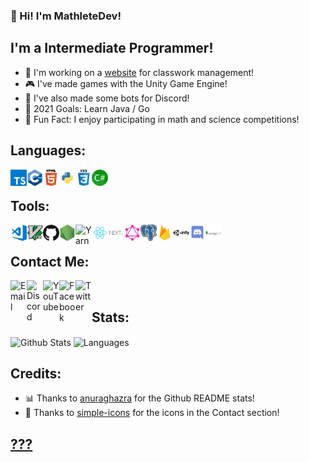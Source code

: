 ### 🐬 Hi! I'm MathleteDev!

## I'm a Intermediate Programmer!

- 🏫 I'm working on a [website][corsynx] for classwork management!
- 🎮 I've made games with the Unity Game Engine!
- 🤖 I've also made some bots for Discord!
- 📅 2021 Goals: Learn Java / Go
- 📝 Fun Fact: I enjoy participating in math and science competitions!

## Languages:

<img align="left" title="TypeScript" alt="TypeScript" width="26px" src="https://raw.githubusercontent.com/github/explore/80688e429a7d4ef2fca1e82350fe8e3517d3494d/topics/typescript/typescript.png" />
<img align="left" title="C++" alt="C++" width="26px" src="https://raw.githubusercontent.com/github/explore/80688e429a7d4ef2fca1e82350fe8e3517d3494d/topics/cpp/cpp.png" />
<img align="left" title="HTML" alt="HTML" width="26px" src="https://raw.githubusercontent.com/github/explore/80688e429a7d4ef2fca1e82350fe8e3517d3494d/topics/html/html.png" />
<img align="left" title="Python" alt="Python" width="26px" src="https://raw.githubusercontent.com/github/explore/80688e429a7d4ef2fca1e82350fe8e3517d3494d/topics/python/python.png" />
<img align="left" title="CSS" alt="CSS" width="26px" src="https://raw.githubusercontent.com/github/explore/80688e429a7d4ef2fca1e82350fe8e3517d3494d/topics/css/css.png" />
<img align="left" title="C#" alt="C#" width="26px" src="https://raw.githubusercontent.com/github/explore/80688e429a7d4ef2fca1e82350fe8e3517d3494d/topics/csharp/csharp.png" />

<br />

## Tools:

<img align="left" title="Visual Studio Code" alt="Visual Studio Code" width="26px" src="https://raw.githubusercontent.com/github/explore/80688e429a7d4ef2fca1e82350fe8e3517d3494d/topics/visual-studio-code/visual-studio-code.png" />
<img align="left" title="Vim" alt="Vim" width="26px" src="https://raw.githubusercontent.com/github/explore/80688e429a7d4ef2fca1e82350fe8e3517d3494d/topics/vim/vim.png" />
<img align="left" title="Github" alt="Github" width="26px" src="https://raw.githubusercontent.com/github/explore/78df643247d429f6cc873026c0622819ad797942/topics/github/github.png" />
<img align="left" title="Node.js" alt="Node.js" width="26px" src="https://raw.githubusercontent.com/github/explore/80688e429a7d4ef2fca1e82350fe8e3517d3494d/topics/nodejs/nodejs.png" />
<img align="left" title="Yarn" alt="Yarn" width="26px" src="https://avatars.githubusercontent.com/u/22247014?s=400&v=4" />
<img align="left" title="React" alt="React" width="26px" src="https://raw.githubusercontent.com/github/explore/80688e429a7d4ef2fca1e82350fe8e3517d3494d/topics/react/react.png" />
<img align="left" title="Next.js" alt="Next.js" width="26px" src="https://raw.githubusercontent.com/github/explore/28b02bbc9ad9f7a503c43775aebeb515dc2da5fc/topics/nextjs/nextjs.png" />
<img align="left" title="GraphQL" alt="GraphQL" width="26px" src="https://raw.githubusercontent.com/github/explore/80688e429a7d4ef2fca1e82350fe8e3517d3494d/topics/graphql/graphql.png" />
<img align="left" title="PostgreSQL" alt="PostgreSQL" width="26px" src="https://raw.githubusercontent.com/github/explore/80688e429a7d4ef2fca1e82350fe8e3517d3494d/topics/postgresql/postgresql.png" />
<img align="left" title="Firebase" alt="Firebase" width="26px" src="https://raw.githubusercontent.com/github/explore/80688e429a7d4ef2fca1e82350fe8e3517d3494d/topics/firebase/firebase.png" />
<img align="left" title="Unity Engine" alt="Unity Engine" width="26px" src="https://raw.githubusercontent.com/github/explore/80688e429a7d4ef2fca1e82350fe8e3517d3494d/topics/unity/unity.png" />
<img align="left" title="Discord" alt="Discord" width="26px" src="https://raw.githubusercontent.com/github/explore/80688e429a7d4ef2fca1e82350fe8e3517d3494d/topics/discord/discord.png" />
<img align="left" title="MongoDB" alt="MongoDB" width="26px" src="https://raw.githubusercontent.com/github/explore/80688e429a7d4ef2fca1e82350fe8e3517d3494d/topics/mongodb/mongodb.png" />

<br />

## Contact Me:

[<img align="left" title="Email" alt="Email" width="26px" src="https://cdn.jsdelivr.net/npm/simple-icons@v3/icons/gmail.svg" />][email]
[<img align="left" title="Discord" alt="Discord" width="26px" src="https://cdn.jsdelivr.net/npm/simple-icons@v3/icons/discord.svg" />][discord]
[<img align="left" title="YouTube" alt="YouTube" width="26px" src="https://cdn.jsdelivr.net/npm/simple-icons@v3/icons/youtube.svg" />][youtube]
[<img align="left" title="Facebook" alt="Facebook" width="26px" src="https://cdn.jsdelivr.net/npm/simple-icons@v3/icons/facebook.svg" />][facebook]
[<img align="left" title="Twitter" alt="Twitter" width="26px" src="https://cdn.jsdelivr.net/npm/simple-icons@v3/icons/twitter.svg" />][twitter]

<br />

## Stats:

<img align="center" title="Github Stats" alt="Github Stats" src="https://github-readme-stats.vercel.app/api?username=mathletedev&show_icons=true&theme=onedark&custom_title=Github&include_all_commits=true&hide_border=true" />
<img align="center" title="Languages" alt="Languages" src="https://github-readme-stats.vercel.app/api/top-langs/?username=mathletedev&theme=onedark&layout=compact&custom_title=Languages&hide_border=true" />

## Credits:

- 📊 Thanks to [anuraghazra][github_stats] for the Github README stats!
- 🔗 Thanks to [simple-icons][simple_icons] for the icons in the Contact section!

## [???][secret]

[corsynx]: https://corsynx.web.app
[github_stats]: https://github.com/anuraghazra/github-readme-stats
[simple_icons]: https://github.com/simple-icons/simple-icons
[email]: mailto:mathletedev@gmail.com
[discord]: https://discord.gg/RRfW8FrX3E
[youtube]: https://youtube.com/channel/UCOaIT1nP-FhOFlhz2_fzJ1Q
[facebook]: https://facebook.com/profile.php?id=100061416503358
[twitter]: https://twitter.com/MathleteDev
[secret]: https://goo.gl/CWqeBF
